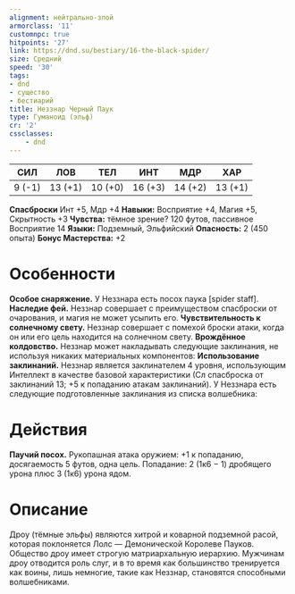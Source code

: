 ```yaml
---
alignment: нейтрально-злой
armorclass: '11'
customnpc: true
hitpoints: '27'
link: https://dnd.su/bestiary/16-the-black-spider/
size: Средний
speed: '30'
tags:
- dnd
- существо
- бестиарий
title: Неззнар Черный Паук
type: Гуманоид (эльф)
cr: '2'
cssclasses:
    - dnd
---
```



| СИЛ | ЛОВ | ТЕЛ | ИНТ | МДР | ХАР |
|---|---|---|---|---|---|
| 9 (-1) | 13 (+1) | 10 (+0) | 16 (+3) | 14 (+2) | 13 (+1) |
**Спасброски** Инт +5, Мдр +4
**Навыки:** Восприятие +4, Магия +5, Скрытность +3
**Чувства:** тёмное зрение? 120 футов, пассивное Восприятие 14
**Языки:** Подземный, Эльфийский
**Опасность:** 2 (450 опыта)
**Бонус Мастерства:** +2


# Особенности
**Особое снаряжение.** У Неззнара есть посох паука [spider staff].
**Наследие фей.** Неззнар совершает с преимуществом спасброски от очарования, и магия не может усыпить его.
**Чувствительность к солнечному свету.** Неззнар совершает с помехой броски атаки, когда он или его цель находится на солнечном свету.
**Врождённое колдовство.** Неззнар может накладывать следующие заклинания, не используя никаких материальных компонентов:
**Использование заклинаний.** Неззнар является заклинателем 4 уровня, использующим Интеллект в качестве базовой характеристики (Сл спасброска от заклинаний 13; +5 к попаданию атакам заклинаний). У Неззнара есть следующие подготовленные заклинания из списка волшебника:


# Действия
**Паучий посох.** Рукопашная атака оружием: +1 к попаданию, досягаемость 5 футов, одна цель. Попадание: 2 (1к6 − 1) дробящего урона плюс 3 (1к6) урона ядом.


# Описание
Дроу (тёмные эльфы) являются хитрой и коварной подземной расой, которая поклоняется Лолс — Демонической Королеве Пауков. Общество дроу имеет строгую матриархальную иерархию. Мужчинам дроу отводится роль слуг, и в то время как большинство тренируется как воины, лишь немногие, такие как Неззнар, становятся способными волшебниками.